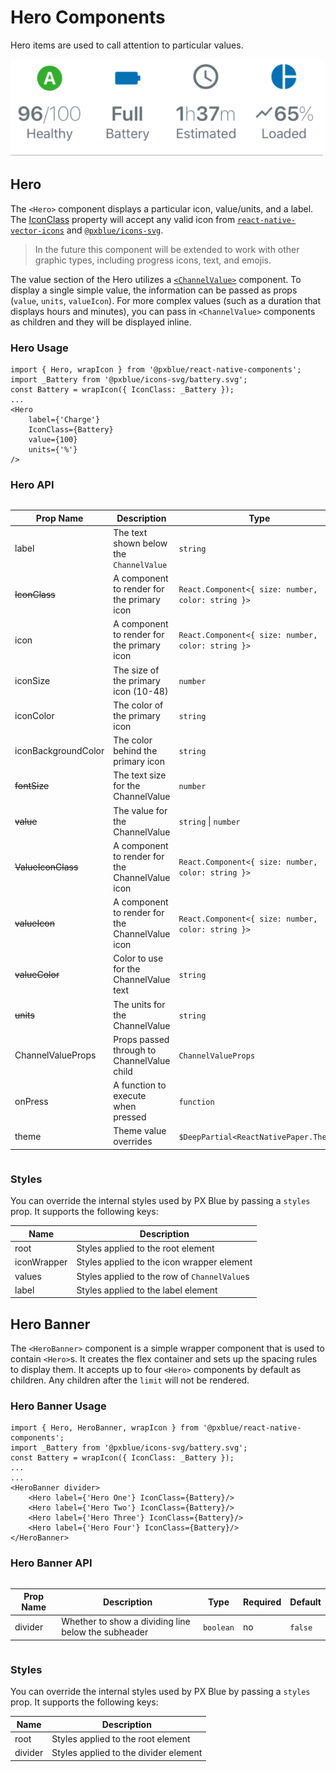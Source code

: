 # Hero Components

Hero items are used to call attention to particular values.

<img width="500" alt="Hero Banner with heroes" src="./images/hero.png">

## Hero

The `<Hero>` component displays a particular icon, value/units, and a label. The [IconClass](./IconWrapper.md) property will accept any valid icon from [`react-native-vector-icons`](https://www.npmjs.com/package/react-native-vector-icons) and [`@pxblue/icons-svg`](https://www.npmjs.com/package/@pxblue/icons-svg).

> In the future this component will be extended to work with other graphic types, including progress icons, text, and emojis.

The value section of the Hero utilizes a [`<ChannelValue>`](./ChannelValue.md) component. To display a single simple value, the information can be passed as props (`value`, `units`, `valueIcon`). For more complex values (such as a duration that displays hours and minutes), you can pass in `<ChannelValue>` components as children and they will be displayed inline.

### Hero Usage

```tsx
import { Hero, wrapIcon } from '@pxblue/react-native-components';
import _Battery from '@pxblue/icons-svg/battery.svg';
const Battery = wrapIcon({ IconClass: _Battery });
...
<Hero
    label={'Charge'}
    IconClass={Battery}
    value={100}
    units={'%'}
/>
```

### Hero API

<div style="overflow: auto">

| Prop Name           | Description                                     | Type                                               | Required | Default                |
| ------------------- | ----------------------------------------------- | -------------------------------------------------- | -------- | ---------------------- |
| label               | The text shown below the `ChannelValue`         | `string`                                           | yes      |                        |
| ~~IconClass~~       | A component to render for the primary icon      | `React.Component<{ size: number, color: string }>` | yes      |                        |
| icon                | A component to render for the primary icon      | `React.Component<{ size: number, color: string }>` | yes      |                        |
| iconSize            | The size of the primary icon (10-48)            | `number`                                           | no       | 36                     |
| iconColor           | The color of the primary icon                   | `string`                                           | no       | `theme.colors.text`    |
| iconBackgroundColor | The color behind the primary icon               | `string`                                           | no       | `theme.colors.surface` |
| ~~fontSize~~        | The text size for the ChannelValue              | `number`                                           | no       | 20                     |
| ~~value~~           | The value for the ChannelValue                  | `string` \| `number`                               | no       |                        |
| ~~ValueIconClass~~  | A component to render for the ChannelValue icon | `React.Component<{ size: number, color: string }>` | no       |                        |
| ~~valueIcon~~       | A component to render for the ChannelValue icon | `React.Component<{ size: number, color: string }>` | no       |                        |
| ~~valueColor~~      | Color to use for the ChannelValue text          | `string`                                           | no       | `text`                 |
| ~~units~~           | The units for the ChannelValue                  | `string`                                           | no       |                        |
| ChannelValueProps   | Props passed through to ChannelValue child      | `ChannelValueProps`                                | no       |                        |
| onPress             | A function to execute when pressed              | `function`                                         | no       |                        |
| theme               | Theme value overrides                           | `$DeepPartial<ReactNativePaper.Theme>`             | no       |                        |

</div>

### Styles

You can override the internal styles used by PX Blue by passing a `styles` prop. It supports the following keys:

| Name        | Description                                  |
| ----------- | -------------------------------------------- |
| root        | Styles applied to the root element           |
| iconWrapper | Styles applied to the icon wrapper element   |
| values      | Styles applied to the row of `ChannelValue`s |
| label       | Styles applied to the label element          |

## Hero Banner

The `<HeroBanner>` component is a simple wrapper component that is used to contain `<Hero>`s. It creates the flex container and sets up the spacing rules to display them. It accepts up to four `<Hero>` components by default as children. Any children after the `limit` will not be rendered.

### Hero Banner Usage

```tsx
import { Hero, HeroBanner, wrapIcon } from '@pxblue/react-native-components';
import _Battery from '@pxblue/icons-svg/battery.svg';
const Battery = wrapIcon({ IconClass: _Battery });
...
...
<HeroBanner divider>
    <Hero label={'Hero One'} IconClass={Battery}/>
    <Hero label={'Hero Two'} IconClass={Battery}/>
    <Hero label={'Hero Three'} IconClass={Battery}/>
    <Hero label={'Hero Four'} IconClass={Battery}/>
</HeroBanner>
```

### Hero Banner API

<div style="overflow: auto">

| Prop Name | Description                                         | Type      | Required | Default |
| --------- | --------------------------------------------------- | --------- | -------- | ------- |
| divider   | Whether to show a dividing line below the subheader | `boolean` | no       | `false` |

</div>

### Styles

You can override the internal styles used by PX Blue by passing a `styles` prop. It supports the following keys:

| Name    | Description                           |
| ------- | ------------------------------------- |
| root    | Styles applied to the root element    |
| divider | Styles applied to the divider element |
